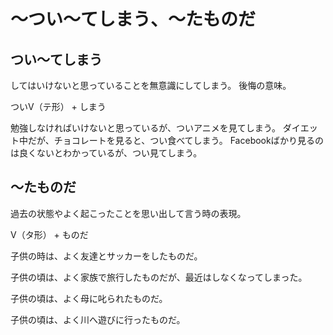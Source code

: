 # 〜つい〜てしまう、〜たものだ


## つい〜てしまう
してはいけないと思っていることを無意識にしてしまう。 後悔の意味。

ついV（テ形） + しまう


勉強しなければいけないと思っているが、ついアニメを見てしまう。
ダイエット中だが、チョコレートを見ると、つい食べてしまう。
Facebookばかり見るのは良くないとわかっているが、つい見てしまう。


## 〜たものだ
過去の状態やよく起こったことを思い出して言う時の表現。

V（タ形） + ものだ


子供の時は、よく友達とサッカーをしたものだ。


子供の頃は、よく家族で旅行したものだが、最近はしなくなってしまった。

子供の頃は、よく母に叱られたものだ。

子供の頃は、よく川へ遊びに行ったものだ。